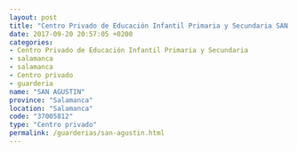 ```yaml
---
layout: post
title: "Centro Privado de Educación Infantil Primaria y Secundaria SAN AGUSTIN"
date: 2017-09-20 20:57:05 +0200
categories:
- Centro Privado de Educación Infantil Primaria y Secundaria
- salamanca
- salamanca
- Centro privado
- guarderia
name: "SAN AGUSTIN"
province: "Salamanca"
location: "Salamanca"
code: "37005812"
type: "Centro privado"
permalink: /guarderias/san-agustin.html
---
```

